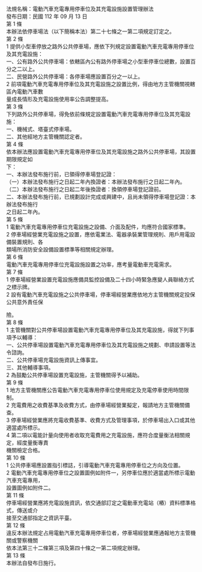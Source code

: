 法規名稱：電動汽車充電專用停車位及其充電設施設置管理辦法  
發布日期：民國 112 年 09 月 13 日  
第 1 條  
本辦法依停車場法（以下簡稱本法）第二十七條之一第二項規定訂定之。  
第 2 條  
1 提供小型車停放之路外公共停車場，應依下列規定設置電動汽車充電專用停車位及其充電設施：  
一、公有路外公共停車場：依轄區內公有路外停車場之小型車停車位總數，設置百分之二以上。  
二、民營路外公共停車場：各停車場應設置百分之一以上。  
2 前項電動汽車充電專用停車位及其充電設施之設置比例，得由地方主管機關視轄區內電動汽車數  
量成長情形及充電設施使用率公告調整提高。  
第 3 條  
下列路外公共停車場，得免依前條規定設置電動汽車充電專用停車位及其充電設施：  
一、機械式、塔臺式停車場。  
二、其他經地方主管機關認定者。  
第 4 條  
依本辦法應設置電動汽車充電專用停車位及其充電設施之路外公共停車場，其設置期限規定如  
下：  
一、本辦法發布施行前，已領得停車場登記證：  
（一）本辦法發布施行之日起二年內換證者：本辦法發布施行之日起二年內。  
（二）本辦法發布施行之日起二年後換證者：換領停車場登記證前。  
二、本辦法發布施行前，已規劃設計完成或興建中，且尚未領得停車場登記證：本辦法發布施行  
之日起二年內。  
第 5 條  
1 電動汽車充電專用停車位充電設施之設備、介面及配件，均應符合國家標準。  
2 停車場經營業充電設施之設置，應依電業法、電器承裝業管理規則、用戶用電設備裝置規則、各  
類場所消防安全設備設置標準等相關規定辦理。  
第 6 條  
電動汽車充電專用停車位充電設施設置之功率，應考量電動車充電需求。  
第 7 條  
1 停車場經營業設置充電設施應備具監控設備及二十四小時緊急應變人員聯絡方式之標示牌。  
2 設有電動汽車充電設施之公共停車場，停車場經營業應依地方主管機關規定投保公共意外責任保  


險。  
第 8 條  
1 主管機關對公共停車場設置電動汽車充電專用停車位及其充電設施，得就下列事項予以輔導：  
一、公共停車場設置電動汽車充電專用停車位及其充電設施之規劃、申請設置等法令諮詢。  
二、公共停車場充電設施資訊上傳事宜。  
三、其他輔導事項。  
2 為鼓勵公共停車場設置充電設施，主管機關得予以補助。  
第 9 條  
1 地方主管機關應公告電動汽車充電專用停車位使用規定及充電停車使用時間限制。  
2 充電費用之收費基準及收費方式，由停車場經營業擬定，報請地方主管機關備查。  
3 停車場經營業應將充電收費基準、收費方式及管理事項，於停車場出入口或其他適當處所標示。  
4 第二項以電能計量向使用者收取充電費用之充電設施，應符合度量衡法相關規定，經度量衡專責  
機關檢定合格。  
第 10 條  
1 公共停車場應設置指引標誌，引導電動汽車充電專用停車位之方向及位置。  
2 電動汽車充電專用停車位之設置圖例如附件一，另停車位應於適當處所標示電動汽車充電專用，  
設置圖例如附件二。  
第 11 條  
停車場經營業應將充電設施資訊，依交通部訂定之電動車充電站（樁）資料標準格式，傳送或介  
接至交通部指定之資訊平臺。  
第 12 條  
違反本辦法規定占用電動汽車充電專用停車位者，停車場經營業應通報地方主管機關或警察機關  
依本法第三十二條第三項及第四十條之一第二項規定辦理。  
第 13 條  
本辦法自發布日施行。  


